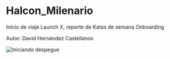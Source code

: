 # Halcon_Milenario
Inicio de viaje Launch X, reporte de Katas de semana Onboarding

Autor: David Hernández Castellanos

![Iniciando despegue](https://github.com/DavidHC11/Halcon_Milenario/blob/main/imagenes/El-Halc%C3%B3n-Milenario-Star-Wars.jpeg)
